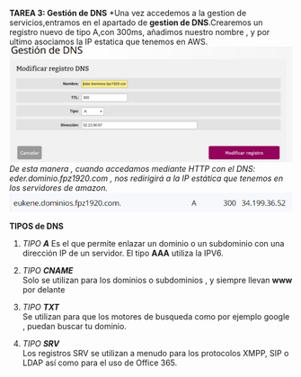 **TAREA 3: Gestión de DNS**
*Una vez accedemos a la gestion de servicios,entramos en el apartado de **gestion de DNS**.Crearemos un registro nuevo de tipo A,con 300ms, añadimos nuestro nombre , y por ultimo asociamos la IP estatica que tenemos en AWS.
![](img/DNS/registro_dns.png)
*De esta manera , cuando accedamos mediante HTTP con el DNS: eder.dominio.fpz1920.com , nos redirigirá a la IP estática que tenemos en los servidores de amazon.*
![](img/DNS/registro_dns_creado.png)


**TIPOS de DNS**

1. *TIPO **A***
    Es el que permite enlazar un dominio o un subdominio con una dirección IP de un servidor.
    El tipo **AAA** utiliza la IPV6.

 2. *TIPO **CNAME***   
    Solo se utilizan para los dominios o subdominios , y siempre llevan **www** por delante

 3. *TIPO **TXT***  
    Se utilizan para que los motores de busqueda como por ejemplo google , puedan buscar tu dominio.

  4. *TIPO **SRV***  
    Los registros SRV se utilizan a menudo para los protocolos XMPP, SIP o LDAP así como para el uso de Office 365.
    